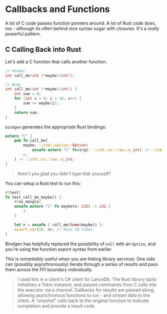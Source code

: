 # Callbacks and Functions

A lot of C code passes function pointers around. A lot of Rust code does, too - although its often behind nice syntax sugar with closures. It's a *really* powerful pattern.

## C Calling Back into Rust

Let's add a C function that calls another function.

```c
// Header
int call_me(int (*maybe)(int));

// Body
int call_me(int (*maybe)(int)) {
    int sum = 0;
    for (int i = 0; i < 10; i++) {
        sum += maybe(i);
    }
    return sum;
}
```

`bindgen` generates the appropriate Rust bindings:

```rust
extern "C" {
    pub fn call_me(
        maybe: ::std::option::Option<
            unsafe extern "C" fn(arg1: ::std::os::raw::c_int) -> ::std::os::raw::c_int,
        >,
    ) -> ::std::os::raw::c_int;
}
```

> Aren't you glad you didn't type that yourself?

You can setup a Rust test to run this:

```rust
#[test]
fn test_call_me_maybe() {
    #[no_mangle]
    unsafe extern "C" fn maybe(n: i32) -> i32 {
        1
    }

    let n = unsafe { call_me(Some(maybe)) };
    assert_eq!(10, n); // Runs 10 times
}
```

Bindgen has helpfully replaced the possibility of `null` with an `Option`, and you're using the function export syntax from earlier.

This is *remarkably* useful when you are linking library services. One side can (possibly asynchronously) iterate through a series of results and pass them across the FFI boundary individually.

> I used this in a client's C# client for LanceDb. The Rust library lazily initializes a Tokio instance, and passes commands from C calls into the executor via a channel. Callbacks for results are passed along, allowing asynchronous functions to run - and stream data to the client. A "oneshot" calls back to the original function to indicate completion and provide a result code.